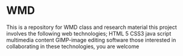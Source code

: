 # WMD
This is a repository for WMD class and research material
this project involves the following web technologies;
HTML 5
CSS3
java script
multimedia content
GIMP-image editing software
those interested in collaborating in these technologies, you are welcome
